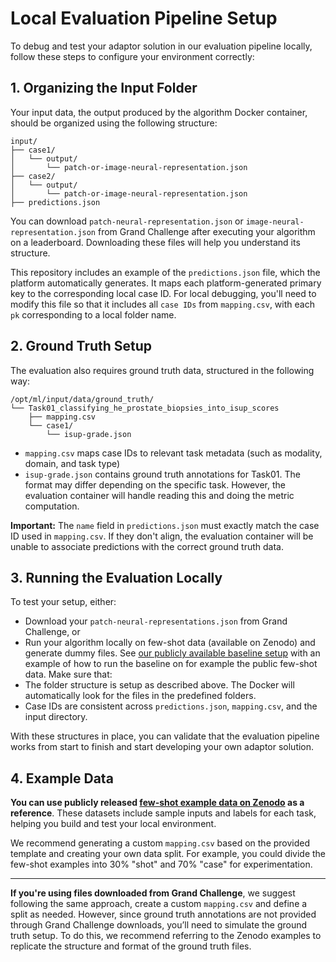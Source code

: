 # Local Evaluation Pipeline Setup
To debug and test your adaptor solution in our evaluation pipeline locally, follow these steps to configure your environment correctly:

## 1. Organizing the Input Folder
Your input data, the output produced by the algorithm Docker container, should be organized using the following structure:

```
input/
├── case1/
│   └── output/
│       └── patch-or-image-neural-representation.json
├── case2/
│   └── output/
│       └── patch-or-image-neural-representation.json
├── predictions.json
```

You can download `patch-neural-representation.json` or `image-neural-representation.json` from Grand Challenge after executing your algorithm on a leaderboard. Downloading these files will help you understand its structure. 

This repository includes an example of the `predictions.json` file, which the platform automatically generates. It maps each platform-generated primary key to the corresponding local case ID. For local debugging, you'll need to modify this file so that it includes all `case IDs` from `mapping.csv`, with each `pk` corresponding to a local folder name.

## 2. Ground Truth Setup
The evaluation also requires ground truth data, structured in the following way:

```
/opt/ml/input/data/ground_truth/
└── Task01_classifying_he_prostate_biopsies_into_isup_scores
    ├── mapping.csv
    └── case1/
        └── isup-grade.json
```
- `mapping.csv` maps case IDs to relevant task metadata (such as modality, domain, and task type)
- `isup-grade.json` contains ground truth annotations for Task01. The format may differ depending on the specific task. However, the evaluation container will handle reading this and doing the metric computation. 

**Important:** The `name` field in `predictions.json` must exactly match the case ID used in `mapping.csv`. If they don't align, the evaluation container will be unable to associate predictions with the correct ground truth data.

## 3. Running the Evaluation Locally
To test your setup, either:
- Download your `patch-neural-representations.json` from Grand Challenge, or
- Run your algorithm locally on few-shot data (available on Zenodo) and generate dummy files. See [our publicly available baseline setup](https://github.com/DIAGNijmegen/unicorn_baseline/blob/main/setup-docker.md) with an example of how to run the baseline on for example the public few-shot data.
Make sure that:
- The folder structure is setup as described above. The Docker will automatically look for the files in the predefined folders.
- Case IDs are consistent across `predictions.json`, `mapping.csv`, and the input directory.

With these structures in place, you can validate that the evaluation pipeline works from start to finish and start developing your own adaptor solution.

## 4. Example Data
**You can use publicly released [few-shot example data on Zenodo](10.5281/zenodo.14832502) as a reference**. These datasets include sample inputs and labels for each task, helping you build and test your local environment. 

We recommend generating a custom `mapping.csv` based on the provided template and creating your own data split. For example, you could divide the few-shot examples into 30% "shot" and 70% "case" for experimentation.

---
**If you're using files downloaded from Grand Challenge**, we suggest following the same approach, create a custom `mapping.csv` and define a split as needed. However, since ground truth annotations are not provided through Grand Challenge downloads, you’ll need to simulate the ground truth setup. To do this, we recommend referring to the Zenodo examples to replicate the structure and format of the ground truth files.